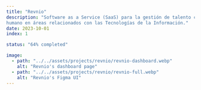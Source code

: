 ```yaml
---
title: "Revnio"
description: "Software as a Service (SaaS) para la gestión de talento creativo y
humano en áreas relacionados con las Tecnologías de la Información."
date: 2023-10-01
index: 1

status: "64% completed"

image: 
  - path: "../../assets/projects/revnio/revnio-dashboard.webp"
    alt: "Revnio's dashboard page"
  - path: "../../assets/projects/revnio/revnio-full.webp"
    alt: "Revnio's Figma UI"
---
```

